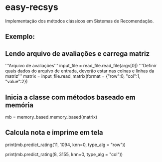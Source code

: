 # easy-recsys

Implementação dos métodos clássicos em Sistemas de Recomendação.

## Exemplo:

## Lendo arquivo de avaliações e carrega matriz
'''Arquivo de avaliações'''
input_file = read_file.read_file(argv[0])
'''Definir quais dados do arquivo de entrada, deverão estar nas colnas e linhas da matriz'''
matrix = input_file.read_matrix(format = {"row":0, "col":1, "value":2})

## Inicia a classe com métodos baseado em memória
mb = memory_based.memory_based(matrix)

## Calcula nota e imprime em tela
print(mb.predict_rating(11, 1094, knn=0, type_alg = "row"))

print(mb.predict_rating(8, 3155, knn=0, type_alg = "col"))
